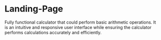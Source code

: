 # Landing-Page
Fully functional calculator that could perform basic arithmetic operations. It is an intuitive and responsive user interface while ensuring the calculator performs calculations accurately and efficiently.
